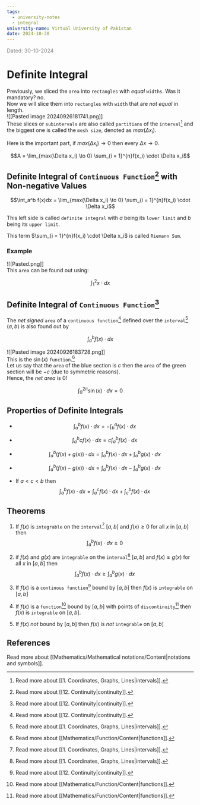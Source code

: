 ```yaml
---
tags:
  - university-notes
  - integral
university-name: Virtual University of Pakistan
date: 2024-10-30
---
```


<span style="color: gray;">Dated: 30-10-2024</span>

# Definite Integral

Previously, we sliced the `area` into `rectangles` with _equal_ `widths`. Was it mandatory? no.  
Now we will slice them into `rectangles` with `width` that are _not equal_ in length.  
![[Pasted image 20240926181741.png]]  
These slices or `subintervals` are also called `partitians` of the `interval`[^1] and the biggest one is called the `mesh size`, denoted as $max(\Delta x_i)$.

Here is the important part, if $max(\Delta x_i) \to 0$ then every $\Delta x \to 0$.  

$$A = \lim_{max(\Delta x_i) \to 0} \sum_{i = 1}^{n}f(x_i) \cdot \Delta x_i$$

## Definite Integral of `Continuous Function`[^2] with Non-negative Values

$$\int_a^b f(x)dx = \lim_{max(\Delta x_i) \to 0} \sum_{i = 1}^{n}f(x_i) \cdot \Delta x_i$$

This left side is called `definite integral` with $a$ being its `lower limit` and $b$ being its `upper limit`.  

This term $\sum_{i = 1}^{n}f(x_i) \cdot \Delta x_i$ is called `Riemann Sum`.

### Example

![[Pasted.png]]  
This `area` can be found out using:  

$$\int_1^2 x \cdot dx$$

## Definite Integral of `Continuous Function`[^2]

The _net signed_ `area` of a `continuous function`[^2] defined over the `interval`[^1] $(a, b)$ is also found out by  

$$\int_a^b f(x) \cdot dx$$

![[Pasted image 20240926183728.png]]  
This is the $\sin(x)$ `function`.[^3]  
Let us say that the `area` of the blue section is $c$ then the `area` of the green section will be $-c$ (due to symmetric reasons).  
Hence, the _net area_ is $0$!  

$$\int_0^{2 \pi} \sin(x) \cdot dx = 0$$

## Properties of Definite Integrals

- $$\int_a^b f(x) \cdot dx = - \int_b^a f(x) \cdot dx$$

- $$\int_a^b c f(x) \cdot dx = c \int_a^b f(x) \cdot dx$$

- $$\int_a^b (f(x) + g(x)) \cdot dx = \int_a^b f(x) \cdot dx + \int_a^b g(x) \cdot dx$$

- $$\int_a^b (f(x) - g(x)) \cdot dx = \int_a^b f(x) \cdot dx - \int_a^b g(x) \cdot dx$$

- If $a < c < b$ then $$\int_a^b f(x) \cdot dx = \int_a^c f(x) \cdot dx + \int_c^b f(x) \cdot dx$$

## Theorems

1. If $f(x)$ is `integrable` on the `interval`[^1] $[a, b]$ and $f(x) \ge 0$ for all $x$ in $[a, b]$ then $$\int_a^bf(x) \cdot dx \ge 0$$

2. if $f(x)$ and $g(x)$ are `integrable` on the `interval`[^1] $[a, b]$ and $f(x) \ge g(x)$ for all $x$ in $[a, b]$ then $$\int_a^bf(x) \cdot dx \ge \int_a^b g(x) \cdot dx$$

3. If $f(x)$ is a `continous function`[^2] bound by $[a, b]$ then $f(x)$ is `integrable` on $[a, b]$
4. If $f(x)$ is a `function`[^3] bound by $[a, b]$ with points of `discontinuity`[^3] then $f(x)$ is `integrable` on $[a, b]$.
5. If $f(x)$ _not_ bound by $[a, b]$ then $f(x)$ is _not_ `integrable` on $[a, b]$

## References

Read more about [[Mathematics/Mathematical notations/Content|notations and symbols]].

[^1]: Read more about [[1. Coordinates, Graphs, Lines|intervals]].
[^2]: Read more about [[12. Continuity|continuity]].
[^3]: Read more about [[Mathematics/Function/Content|functions]].